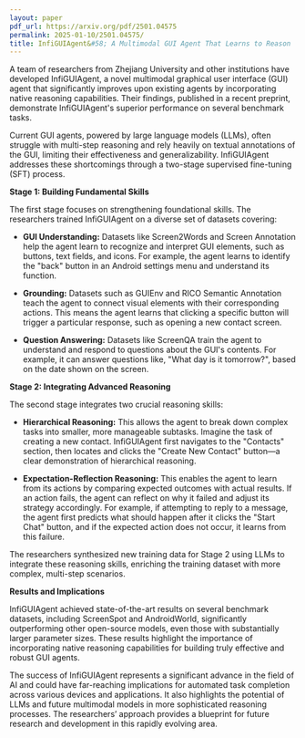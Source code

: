 ```yaml
---
layout: paper
pdf_url: https://arxiv.org/pdf/2501.04575
permalink: 2025-01-10/2501.04575/
title: InfiGUIAgent&#58; A Multimodal GUI Agent That Learns to Reason
---
```




A team of researchers from Zhejiang University and other institutions have developed InfiGUIAgent, a novel multimodal graphical user interface (GUI) agent that significantly improves upon existing agents by incorporating native reasoning capabilities.  Their findings, published in a recent preprint, demonstrate InfiGUIAgent's superior performance on several benchmark tasks.

Current GUI agents, powered by large language models (LLMs), often struggle with multi-step reasoning and rely heavily on textual annotations of the GUI, limiting their effectiveness and generalizability. InfiGUIAgent addresses these shortcomings through a two-stage supervised fine-tuning (SFT) process.

**Stage 1: Building Fundamental Skills**

The first stage focuses on strengthening foundational skills.  The researchers trained InfiGUIAgent on a diverse set of datasets covering:

* **GUI Understanding:** Datasets like Screen2Words and Screen Annotation help the agent learn to recognize and interpret GUI elements, such as buttons, text fields, and icons.  For example, the agent learns to identify the "back" button in an Android settings menu and understand its function.

* **Grounding:** Datasets such as GUIEnv and RICO Semantic Annotation teach the agent to connect visual elements with their corresponding actions. This means the agent learns that clicking a specific button will trigger a particular response, such as opening a new contact screen.

* **Question Answering:** Datasets like ScreenQA train the agent to understand and respond to questions about the GUI's contents.  For example, it can answer questions like, "What day is it tomorrow?", based on the date shown on the screen.

**Stage 2: Integrating Advanced Reasoning**

The second stage integrates two crucial reasoning skills:

* **Hierarchical Reasoning:** This allows the agent to break down complex tasks into smaller, more manageable subtasks. Imagine the task of creating a new contact.  InfiGUIAgent first navigates to the "Contacts" section, then locates and clicks the "Create New Contact" button—a clear demonstration of hierarchical reasoning.

* **Expectation-Reflection Reasoning:** This enables the agent to learn from its actions by comparing expected outcomes with actual results. If an action fails, the agent can reflect on why it failed and adjust its strategy accordingly.  For example, if attempting to reply to a message, the agent first predicts what should happen after it clicks the "Start Chat" button, and if the expected action does not occur, it learns from this failure.

The researchers synthesized new training data for Stage 2 using LLMs to integrate these reasoning skills, enriching the training dataset with more complex, multi-step scenarios.

**Results and Implications**

InfiGUIAgent achieved state-of-the-art results on several benchmark datasets, including ScreenSpot and AndroidWorld, significantly outperforming other open-source models, even those with substantially larger parameter sizes.  These results highlight the importance of incorporating native reasoning capabilities for building truly effective and robust GUI agents.

The success of InfiGUIAgent represents a significant advance in the field of AI and could have far-reaching implications for automated task completion across various devices and applications.  It also highlights the potential of LLMs and future multimodal models in more sophisticated reasoning processes.  The researchers’ approach provides a blueprint for future research and development in this rapidly evolving area.